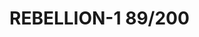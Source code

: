 # REBELLION-1                                                                                                           89/200
